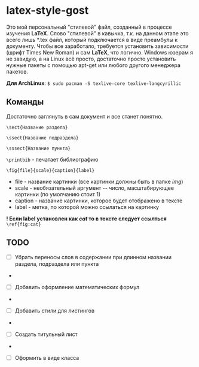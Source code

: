 # latex-style-gost

Это мой персональный "стилевой" файл, созданный в процессе изучения **LaTeX**.
Слово "стилевой" в кавычка, т.к. на данном этапе это всего лишь *.tex файл,
который подключается в виде преамбулы к документу. Чтобы все заработало,
требуется установить зависимости (шрифт Times New Roman) и сам **LaTeX**, что
логично. Windows юзерам я не завидую, а на Linux всё просто, достаточно просто
установить нужные пакеты с помощью apt-get или любого другого менеджера
пакетов.

**Для ArchLinux**: `$ sudo pacman -S texlive-core texlive-langcyrillic`

## Команды
Достаточно заглянуть в сам документ и все станет понятно.

`\sect{Название раздела}`

`\ssect{Название подраздела}`

`\sssect{Название пункта}`

`\printbib` - печатает библиографию

`\fig{file}{scale}{caption}{label}`

- file - название картинки (все картинки должны быть в папке *img*)
- scale - необязательный аргумент -- число, масштабирующее картинки (по умолчанию стоит 1)
- caption - название картинки, которое будет отображено в тексте
- label - метка, по которой можно ссылаться на картинку

**! Если label установлен как *cat* то в тексте следует ссылться** `\ref{fig:cat}`

## TODO

- [ ] Убрать переносы слов в содержании при длинном названии раздела, подраздела или пункта
-
- [ ] Добавить оформление математических формул
-
- [ ] Добавить стили для листингов
-
- [ ] Создать титульный лист
-
- [ ] Оформить в виде класса
